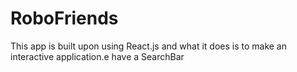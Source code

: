 # RoboFriends
This app is built upon using React.js and what it does is to make an interactive application.e have a SearchBar 
